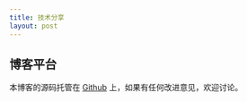 ```yaml
---
title: 技术分享
layout: post
---
```


## 博客平台

本博客的源码托管在 [Github](https://github.com/laosijikaichele/laosijikaichele.github.io/) 上，如果有任何改进意见，欢迎讨论。
